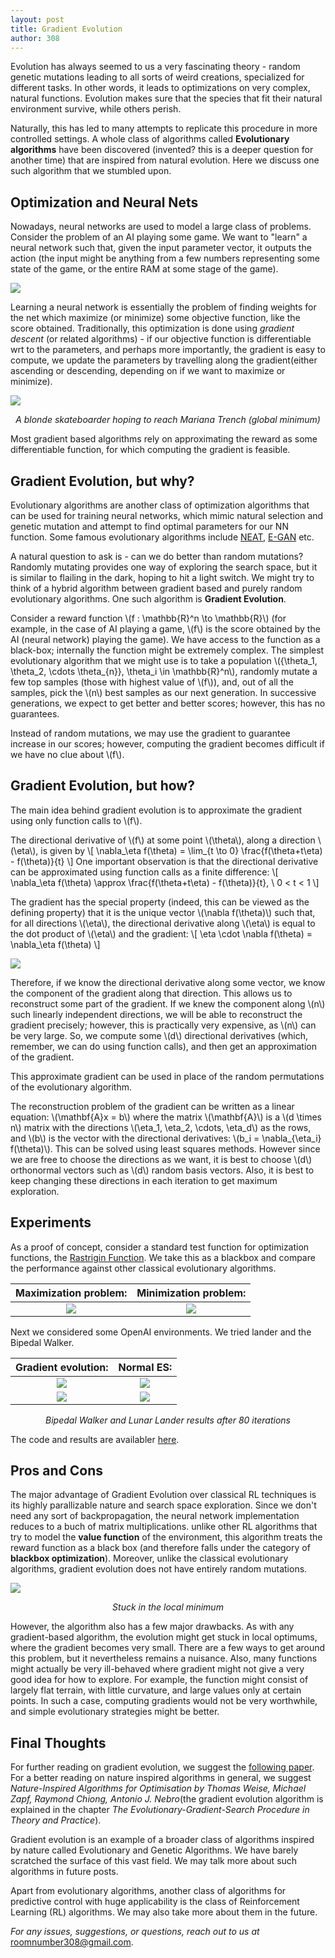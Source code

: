 ```yaml
---
layout: post
title: Gradient Evolution
author: 308
---
```

Evolution has always seemed to us a very fascinating theory - random genetic mutations leading to all sorts of weird creations, specialized for different tasks. In other words, it leads to optimizations on very complex, natural functions. Evolution makes sure that the species that fit their natural environment survive, while others perish.

Naturally, this has led to many attempts to replicate this procedure in more controlled settings. A whole class of algorithms called **Evolutionary algorithms** have been discovered (invented? this is a deeper question for another time) that are inspired from natural evolution. Here we discuss one such algorithm that we stumbled upon.

## Optimization and Neural Nets
Nowadays, neural networks are used to model a large class of problems. Consider the problem of an AI playing some game. We want to "learn" a neural network such that, given the input parameter vector, it outputs the action (the input might be anything from a few numbers representing some state of the game, or the entire RAM at some stage of the game).

![](https://i.imgur.com/oiw8L9W.png)
<!-- <i><center>hello</center></i> -->

Learning a neural network is essentially the problem of finding weights for the net which maximize (or minimize) some objective function, like the score obtained. Traditionally, this optimization is done using *gradient descent* (or related algorithms) - if our objective function is differentiable wrt to the parameters, and perhaps more importantly, the gradient is easy to compute, we update the parameters by travelling along the gradient(either ascending or descending, depending on if we want to maximize or minimize).

![](https://i.imgur.com/RhYWI1I.png)

<i><center>A blonde skateboarder hoping to reach Mariana Trench (global minimum)</center></i>

Most gradient based algorithms rely on approximating the reward as some differentiable function, for which computing the gradient is feasible. 

## Gradient Evolution, but why?
Evolutionary algorithms are another class of optimization algorithms that can be used for training neural networks, which mimic natural selection and genetic mutation and attempt to find optimal parameters for our NN function. Some famous evolutionary algorithms include [NEAT](http://nn.cs.utexas.edu/downloads/papers/stanley.ec02.pdf), [E-GAN](https://arxiv.org/pdf/1803.00657.pdf) etc. 

A natural question to ask is - can we do better than random mutations? Randomly mutating provides one way of exploring the search space, but it is similar to flailing in the dark, hoping to hit a light switch. We might try to think of a hybrid algorithm between gradient based and purely random evolutionary algorithms. One such algorithm is **Gradient Evolution**.

Consider a reward function \\(f : \mathbb{R}^n \to \mathbb{R}\\) (for example, in the case of AI playing a game, \\(f\\) is the score obtained by the AI (neural network) playing the game). We have access to the function as a black-box; internally the function might be extremely complex. The simplest evolutionary algorithm that we might use is to take a population \\(\{\theta_1, \theta_2, \cdots \theta_{n}\}, \theta_i \in \mathbb{R}^n\\), randomly mutate a few top samples (those with highest value of \\(f\\)), and, out of all the samples, pick the \\(n\\) best samples as our next generation. In successive generations, we expect to get better and better scores; however, this has no guarantees.

Instead of random mutations, we may use the gradient to guarantee increase in our scores; however, computing the gradient becomes difficult if we have no clue about \\(f\\).

## Gradient Evolution, but how?
The main idea behind gradient evolution is to approximate the gradient using only function calls to \\(f\\). 

The directional derivative of \\(f\\) at some point \\(\theta\\), along a direction \\(\eta\\), is given by 
\\[
\nabla_\eta f(\theta) = \lim_{t \to 0} \frac{f(\theta+t\eta) - f(\theta)}{t}
\\]
One important observation is that the directional derivative can be approximated using function calls as a finite difference:
\\[
\nabla_\eta f(\theta) \approx \frac{f(\theta+t\eta) - f(\theta)}{t}, \ 0 < t < 1
\\]


The gradient has the special property (indeed, this can be viewed as the defining property) that it is the unique vector \\(\nabla f(\theta)\\) such that, for all directions \\(\eta\\), the directional derivative along \\(\eta\\) is equal to the dot product of \\(\eta\\) and the gradient: 
\\[
\eta \cdot \nabla f(\theta) = \nabla_\eta f(\theta)
\\]

![](https://i.imgur.com/j7tOknK.png)


Therefore, if we know the directional derivative along some vector, we know the component of the gradient along that direction. This allows us to reconstruct some part of the gradient. If we knew the component along \\(n\\) such linearly independent directions, we will be able to reconstruct the gradient precisely; however, this is practically very expensive, as \\(n\\) can be very large. So, we compute some \\(d\\) directional derivatives (which, remember, we can do using function calls), and then get an approximation of the gradient.

This approximate gradient can be used in place of the random permutations of the evolutionary algorithm.

The reconstruction problem of the gradient can be written as a linear equation: \\(\mathbf{A}x = b\\) where the matrix \\(\mathbf{A}\\) is a \\(d \times n\\) matrix with the directions \\(\eta_1, \eta_2, \cdots, \eta_d\\) as the rows, and \\(b\\) is the vector with the directional derivatives: \\(b_i = \nabla_{\eta_i} f(\theta)\\). This can be solved using least squares methods. However since we are free to choose the directions as we want, it is best to choose \\(d\\) orthonormal vectors such as \\(d\\) random basis vectors. Also, it is best to keep changing these directions in each iteration to get maximum exploration.


## Experiments

As a proof of concept, consider a standard test function for optimization functions, the [Rastrigin Function](https://en.wikipedia.org/wiki/Rastrigin_function). We take this as a blackbox and compare the performance against other classical evolutionary algorithms.

| Maximization problem: | Minimization problem: |
| :---: | :---: |
| ![](https://i.imgur.com/2Woay2K.png)| ![](https://i.imgur.com/rvWYxQh.png)|

Next we considered some OpenAI environments. We tried lander and the Bipedal Walker. 

| Gradient evolution: | Normal ES: |
| :---: | :---: |
| ![](https://i.imgur.com/E4Gstz1.gif)| ![](https://i.imgur.com/TBllf3n.gif)|
| ![](https://i.imgur.com/pF9RpaY.gif)| ![](https://i.imgur.com/1jIBYia.gif)|

*<center>Bipedal Walker and Lunar Lander results after 80 iterations</center>*

The code and results are availabler [here](https://github.com/kharyal/gradient-evolution).

## Pros and Cons

The major advantage of Gradient Evolution over classical RL techniques is its highly parallizable nature and search space exploration. Since we don't need any sort of backpropagation, the neural network implementation reduces to a buch of matrix multiplications. unlike other RL algorithms that try to model the **value function** of the environment, this algorithm treats the reward function as a black box (and therefore falls under the category of **blackbox optimization**). Moreover, unlike the classical evolutionary algorithms, gradient evolution does not have entirely random mutations. 

![](https://i.imgur.com/CX0zxdK.png)
*<center>Stuck in the local minimum</center>*

However, the algorithm also has a few major drawbacks. As with any gradient-based algorithm, the evolution might get stuck in local optimums, where the gradient becomes very small. There are a few ways to get around this problem, but it nevertheless remains a nuisance. Also, many functions might actually be very ill-behaved where gradient might not give a very good idea for how to explore. For example, the function might consist of largely flat terrain, with little curvature, and large values only at certain points. In such a case, computing gradients would not be very worthwhile, and simple evolutionary strategies might be better. 

## Final Thoughts

For further reading on gradient evolution, we suggest the [following paper](https://www.sciencedirect.com/science/article/abs/pii/S0020025515002996). For a better reading on nature inspired algorithms in general, we suggest *Nature-Inspired Algorithms for Optimisation by Thomas Weise, Michael Zapf, Raymond Chiong, Antonio J. Nebro*(the gradient evolution algorithm is explained in the chapter *The Evolutionary-Gradient-Search Procedure in Theory and Practice*).

Gradient evolution is an example of a broader class of algorithms inspired by nature called Evolutionary and Genetic Algorithms. We have barely scratched the surface of this vast field. We may talk more about such algorithms in future posts.

Apart from evolutionary algorithms, another class of algorithms for predictive control with huge applicability is the class of Reinforcement Learning (RL) algorithms. We may also take more about them in the future.

*For any issues, suggestions, or questions, reach out to us at* roomnumber308@gmail.com.